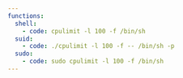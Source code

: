 ```yaml
---
functions:
  shell:
    - code: cpulimit -l 100 -f /bin/sh
  suid:
    - code: ./cpulimit -l 100 -f -- /bin/sh -p
  sudo:
    - code: sudo cpulimit -l 100 -f /bin/sh
---
```

